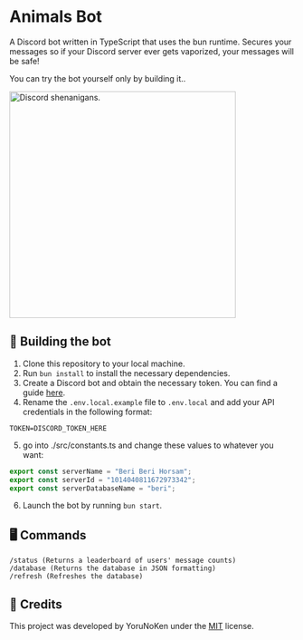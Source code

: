 # Animals Bot

A Discord bot written in TypeScript that uses the bun runtime. Secures your messages so if your Discord server ever gets vaporized, your messages will be safe!

You can try the bot yourself only by building it..

<img src="https://cdn.discordapp.com/attachments/1160634087434895461/1160709272066334750/4HanXRQ.png?ex=6535a5bf&is=652330bf&hm=6e003f88ac723015206058fc2451bf6a5ca648707d5d991c6d3a88ce2b0f7563&" alt="Discord shenanigans." width="400"/>

## 🚀 Building the bot

1. Clone this repository to your local machine.
2. Run `bun install` to install the necessary dependencies.
3. Create a Discord bot and obtain the necessary token. You can find a guide [here](https://discord.com/build/app-developers).
4. Rename the `.env.local.example` file to `.env.local` and add your API credentials in the following format:

```env
TOKEN=DISCORD_TOKEN_HERE
```
5. go into ./src/constants.ts and change these values to whatever you want:

```ts
export const serverName = "Beri Beri Horsam";
export const serverId = "1014040811672973342";
export const serverDatabaseName = "beri";
```

6. Launch the bot by running `bun start`.

## 🖥️ Commands 

```
/status (Returns a leaderboard of users' message counts)
/database (Returns the database in JSON formatting)
/refresh (Refreshes the database)
```

## 🙌 Credits

This project was developed by YoruNoKen under the [MIT](https://choosealicense.com/licenses/mit/) license.